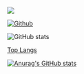 ![](https://visitor-badge.laobi.icu/badge?page_id=TonyV23.TonyV23)

[![Github](https://img.shields.io/github/followers/TonyV23?label=Follow&style=social)](https://github.com/TonyV23)

![GitHub stats](https://github-readme-stats.vercel.app/api?username=TonyV23&show_icons=true&theme=tokyonight)

[Top Langs](https://github-readme-stats.vercel.app/api/top-langs/?username=TonyV23&theme=tokyonight)

[![Anurag's GitHub stats](https://github-readme-stats.vercel.app/api?username=TonyV23)](https://github.com/anuraghazra/github-readme-stats)
